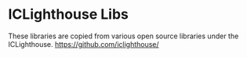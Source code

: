 # ICLighthouse Libs

These libraries are copied from various open source libraries under the ICLighthouse. https://github.com/iclighthouse/
